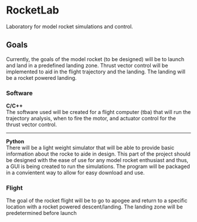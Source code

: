# RocketLab
Laboratory for model rocket simulations and control.


## Goals
Currently, the goals of the model rocket (to be designed) will be to launch and land in a predefined landing zone. Thrust vector control will be implemented to aid in the flight trajectory and the landing. The landing will be a rocket powered landing. 

### Software
**C/C++**  
The software used will be created for a flight computer (tba) that will run the trajectory analysis, when to fire the motor, and actuator control for the thrust vector control.

----

**Python**  
There will be a light weight simulator that will be able to provide basic information about the rocke to aide in design. This part of the project should be designed with the ease of use for any model rocket enthusiast and thus, a GUI is being created to run the simulations. The program will be packaged in a convientent way to allow for easy download and use.

### Flight
The goal of the rocket flight will be to go to apogee and return to a specific location with a rocket powered descent/landing. The landing zone will be predetermined before launch
